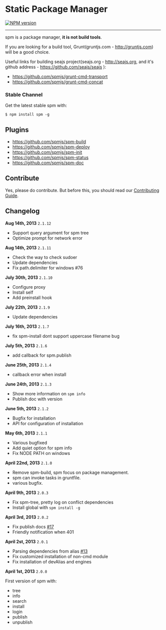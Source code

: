 # Static Package Manager

[![NPM version](https://badge.fury.io/js/spm.png)](http://badge.fury.io/js/spm)

---------------------------

spm is a package manager, **it is not build tools**.

If you are looking for a build tool, Grunt(gruntjs.com - http://gruntjs.com) will be a good choice.

Useful links for building seajs project(seajs.org - http://seajs.org, and it's github address - https://github.com/seajs/seajs ):

- https://github.com/spmjs/grunt-cmd-transport
- https://github.com/spmjs/grunt-cmd-concat

### Stable Channel

Get the latest stable spm with:

```
$ npm install spm -g
```

## Plugins

- https://github.com/spmjs/spm-build
- https://github.com/spmjs/spm-deploy
- https://github.com/spmjs/spm-init
- https://github.com/spmjs/spm-status
- https://github.com/spmjs/spm-doc

## Contribute

Yes, please do contribute. But before this, you should read our [Contributing Guide](https://github.com/spmjs/spm2/blob/master/CONTRIBUTING.md).


## Changelog

**Aug 14th, 2013** `2.1.12`

- Support query argument for spm tree
- Optimize prompt for network error

**Aug 14th, 2013** `2.1.11`

- Check the way to check sudoer
- Update dependencies
- Fix path.delimiter for windows #76

**July 30th, 2013** `2.1.10`

- Configure proxy
- Install self
- Add preinstall hook

**July 22th, 2013** `2.1.9`

- Update dependencies

**July 16th, 2013** `2.1.7`

- fix spm-install dont support uppercase filename bug

**July 5th, 2013** `2.1.6`

- add callback for spm.publish

**June 25th, 2013** `2.1.4`

- callback error when install

**June 24th, 2013** `2.1.3`

- Show more information on `spm info`
- Publish doc with version

**June 5th, 2013** `2.1.2`

- Bugfix for installation
- API for configuration of installation

**May 6th, 2013** `2.1.1`

- Various bugfixed
- Add quiet option for spm info
- Fix NODE PATH on windows

**April 22nd, 2013** `2.1.0`

- Remove spm-build, spm focus on package management.
- spm can invoke tasks in gruntfile.
- various bugfix.

**April 9th, 2013** `2.0.3`

- Fix spm-tree, pretty log on conflict dependencies
- Install global with `spm install -g`

**April 3rd, 2013** `2.0.2`

- Fix publish docs [#17](https://github.com/spmjs/spm2/issues/17)
- Friendly notification when 401

**April 2st, 2013** `2.0.1`

- Parsing dependencies from alias [#13](https://github.com/spmjs/spm2/issues/13)
- Fix customized installation of non-cmd module
- Fix installation of devAlias and engines

**April 1st, 2013** `2.0.0`

First version of spm with:

- tree
- info
- search
- install
- login
- publish
- unpublish
